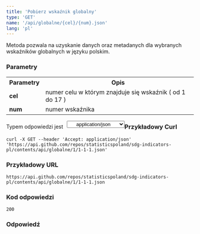 ```yaml
---
title: 'Pobierz wskaźnik globalny'
type: 'GET'
name: '/api/globalne/{cel}/{num}.json'
lang: 'pl'
---
```


Metoda pozwala na uzyskanie danych oraz metadanych dla wybranych wskaźników globalnych w języku polskim.

### Parametry

<table id='api_table'>
  <tr>
    <th><b>Parametry</b></th>
    <th><b>Opis</b></th>
  </tr>
  <tr>
    <td><b>cel</b></td>
    <td>numer celu w którym znajduje się wskaźnik ( od 1 do 17 )</td>
  </tr>
  <tr>
    <td><b>num</b></td>
    <td>numer wskaźnika</td>
  </tr>
</table>

<p style='float:left;margin-top: 7px;'>Typem odpowiedzi jest</p>
<select style='float:left;padding: 0px 15px;width: 155px;margin-left: 10px;text-align-last: center;'>
  <option>application/json</option>
</select>

<div id='example2'>

<h3 id="przykładowy-curl">Przykładowy Curl</h3>

<p><code class="highlighter-rouge">curl -X GET --header 'Accept: application/json' 'https://api.github.com/repos/statisticspoland/sdg-indicators-pl/contents/api/globalne/1/1-1-1.json'</code></p>

<h3 id="przykładowy-url">Przykładowy URL</h3>

<p><code class="highlighter-rouge">https://api.github.com/repos/statisticspoland/sdg-indicators-pl/contents/api/globalne/1/1-1-1.json</code></p>

<h3 id="przykładowy-kod-odpowiedzi">Kod odpowiedzi</h3>

<p><code class="highlighter-rouge">200</code></p>

<h3 id="przykładowa-odpowiedź">Odpowiedź</h3>

<p><code class="highlighter-rouge" id="show-data-1-1-1">
</code></p>

</div>


<script>

$.getJSON('https://sdg.gov.pl/api/globalne/1/1-1-1.json', function(data) {
    $('#show-data-1-1-1').html(JSON.stringify(data, null, 2));
});

</script>
